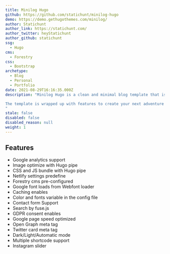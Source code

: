 ```yaml
---
title: Minilog Hugo
github: https://github.com/statichunt/minilog-hugo
demo: https://demo.gethugothemes.com/minilog/
author: Statichunt
author_link: https://statichunt.com/
author_twitter: heyStatichunt
author_github: statichunt
ssg:
  - Hugo
cms:
  - Forestry
css:
  - Bootstrap
archetype:
  - Blog
  - Personal
  - Portfolio
date: 2021-08-29T16:16:35.000Z
description: "Minilog Hugo is a clean and minimal blog template that is an excellent choice for authors who want to establish a personal blog site. It offers uncomplicated and creative elements and effects to motivate visitors to read your posts and articles. 

The template is wrapped up with features to create your next adventure or travel blog. Entice your visitors to read every single content via Milingo Hugo by putting your focus on consistent blogging. 
"
stale: false
disabled: false
disabled_reason: null
weight: 1
---
```


## Features

- Google analytics support
- Image optimize with Hugo pipe
- CSS and JS bundle with Hugo pipe
- Netlify settings predefine
- Forestry cms pre-configured
- Google font loads from Webfont loader
- Caching enables
- Color and fonts variable in the config file
- Contact form Support
- Search by fuse.js
- GDPR consent enables
- Google page speed optimized
- Open Graph meta tag
- Twitter card meta tag
- Dark/Light/Automatic mode
- Multiple shortcode support
- Instagram slider
